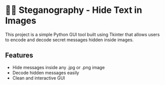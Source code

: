 # 🕵️‍♀️ Steganography - Hide Text in Images

This project is a simple Python GUI tool built using Tkinter that allows users to encode and decode secret messages hidden inside images.

## Features
- Hide messages inside any .jpg or .png image
- Decode hidden messages easily
- Clean and interactive GUI
